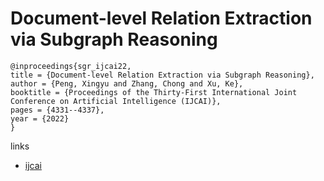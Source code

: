 # Document-level Relation Extraction via Subgraph Reasoning

```
@inproceedings{sgr_ijcai22,
title = {Document-level Relation Extraction via Subgraph Reasoning},
author = {Peng, Xingyu and Zhang, Chong and Xu, Ke},
booktitle = {Proceedings of the Thirty-First International Joint Conference on Artificial Intelligence (IJCAI)},
pages = {4331--4337},
year = {2022}
}
```

links
- [ijcai](https://www.ijcai.org/Proceedings/2022/601)

